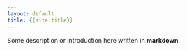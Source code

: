 ```yaml
---
layout: default
title: {{site.title}}
---
```

<!-- Custom style sheet -->
<link rel="stylesheet" type="text/css" href="./style.css">

Some description or introduction here written in **markdown**.


